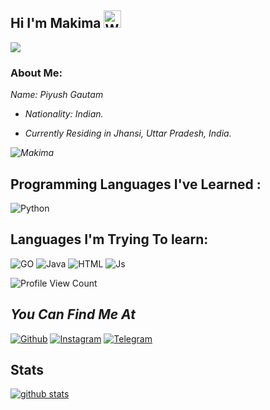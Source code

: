 ## Hi I'm Makima <img src="https://user-images.githubusercontent.com/1303154/88677602-1635ba80-d120-11ea-84d8-d263ba5fc3c0.gif" width="28px" alt="Whats Up">

![](https://64.media.tumblr.com/65c248d1186e3294882d547a614b6e04/db28d7cde07f65e6-43/s500x750/768fbb1b9348442e8fccdf891fd2d3c28768b4db.gifv)

### About Me:

<i>
  Name: Piyush Gautam 
  
  - Nationality: Indian.
  

  - Currently Residing in Jhansi, Uttar Pradesh, India.
  
  ![ Makima ](https://github-readme-stats.vercel.app/api/top-langs/?username=Yoriichi-Tsugikuni&theme=blue-Red)
  

 </i> 
 
 ## Programming Languages I've Learned :

![Python](https://img.shields.io/badge/Python-3776AB?style=for-the-badge&logo=python&logoColor=white)

## Languages I'm Trying To learn:

![GO](https://img.shields.io/badge/go-%2300ADD8.svg?style=for-the-badge&logo=go&logoColor=white)
![Java](https://img.shields.io/badge/Java-000000?style=for-the-badge&logo=java&logoColor=white)
![HTML](https://img.shields.io/badge/HTML5-f34F26?style=for-the-badge&logo=html5&logoColor=white)
![Js](https://img.shields.io/badge/JavaScript-323330?style=for-the-badge&logo=javascript&logoColor=F7DF1E)

![Profile View Count](https://komarev.com/ghpvc/?username=Control-Devil)

## <i>You Can Find Me At</i>
[![Github](https://img.shields.io/badge/-Github-181717?style=for-the-badge&logo=Github&logoColor=red)](https://github.com/Control-Devil)
[![Instagram](https://img.shields.io/badge/Instagram-E44dsada5F?style=for-the-badge&logo=instagram&logoColor=red)](https://www.instagram.com/Kamisatoo_Ayato)
[![Telegram](https://img.shields.io/badge/Telegram-2CA5E0?style=for-the-badge&logo=telegram&logoColor=red)](https://t.me/ltachi_2op)

## Stats

[![github stats](https://github-readme-stats.vercel.app/api?username=Yoriichi-Tsugikuni&show_icons=true&theme=radical)](https://github.com/Control-Devil)


